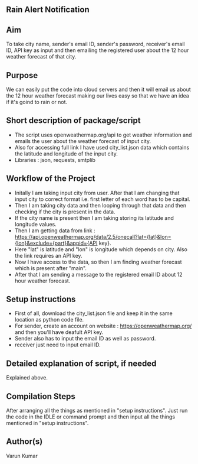 ## Rain Alert Notification

## Aim

To take city name, sender's email ID, sender's password, receiver's email ID, API key as input and then emailing the registered user about the 12 hour weather forecast of that city.

## Purpose

We can easily put the code into cloud servers and then it will email us about the 12 hour weather forecast making our lives easy so that we have an idea if it's goind to rain or not.

## Short description of package/script

- The script uses openweathermap.org/api to get weather information and emails the user about the weather forecast of input city.
- Also for accessing full link I have used city_list.json data which contains the latitude and longitude of the input city.
- Libraries : json, requests, smtplib

## Workflow of the Project

- Initally I am taking input city from user. After that I am changing that input city to correct format i.e. first letter of each word has to be capital.
- Then I am taking city data and then looping through that data and then checking if the city is present in the data.
- If the city name is present then I am taking storing its latitude and longitude values.
- Then I am getting data from link : https://api.openweathermap.org/data/2.5/onecall?lat={lat}&lon={lon}&exclude={part}&appid={API key}.
- Here "lat" is latitude and "lon" is longitude which depends on city. Also the link requires an API key.
- Now I have access to the data, so then I am finding weather forecast which is present after "main". 
- After that I am sending a message to the registered email ID about 12 hour weather forecast.

## Setup instructions

- First of all, download the city_list.json file and keep it in the same location as python code file.
- For sender, create an account on website : https://openweathermap.org/ and then you'll have deafult API key.
- Sender also has to input the email ID as well as password.
- receiver just need to input email ID. 

## Detailed explanation of script, if needed

Explained above.

## Compilation Steps

After arranging all the things as mentioned in "setup instructions". Just run the code in the IDLE or command prompt and then input all the things mentioned in "setup instructions".

## Author(s)

Varun Kumar


